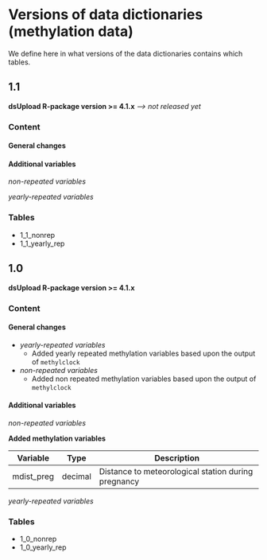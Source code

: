 # Versions of data dictionaries (methylation data)
We define here in what versions of the data dictionaries contains which tables.

## 1.1
**dsUpload R-package version >= 4.1.x** *--> not released yet*

### Content

#### General changes

#### Additional variables 

*non-repeated variables*

*yearly-repeated variables*

### Tables
- 1_1_nonrep
- 1_1_yearly_rep

## 1.0
**dsUpload R-package version >= 4.1.x**

### Content

#### General changes
- *yearly-repeated variables*
  - Added yearly repeated methylation variables based upon the output of `methylclock`
- *non-repeated variables*
  - Added non repeated methylation variables based upon the output of `methylclock`

#### Additional variables 

*non-repeated variables*

**Added methylation variables**

| Variable   | Type    | Description                                         |
| ---------- | ------- | --------------------------------------------------- |
| mdist_preg | decimal | Distance to meteorological station during pregnancy |

*yearly-repeated variables*


### Tables
- 1_0_nonrep
- 1_0_yearly_rep
